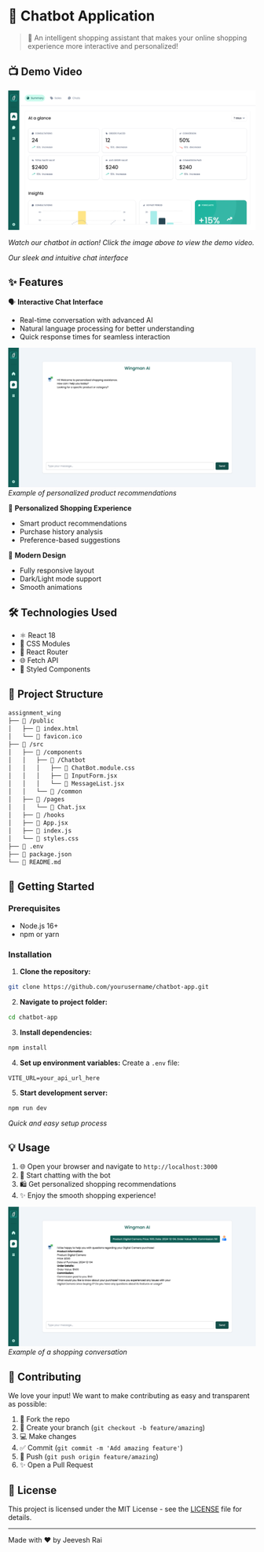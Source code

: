 # 🤖 Chatbot Application

> 🌟 An intelligent shopping assistant that makes your online shopping experience more interactive and personalized!

## 📺 Demo Video

[![Chatbot Demo](Screenshot/1.png)](https://youtu.be/3XQ-zuWE00g?si=tUpgNEbGcm33xisF)

*Watch our chatbot in action! Click the image above to view the demo video.*

*Our sleek and intuitive chat interface*

## ✨ Features

🗣️ **Interactive Chat Interface**
- Real-time conversation with advanced AI
- Natural language processing for better understanding
- Quick response times for seamless interaction

![Chat Features](Screenshot/6.png)
*Example of personalized product recommendations*

🎯 **Personalized Shopping Experience**
- Smart product recommendations
- Purchase history analysis
- Preference-based suggestions

🎨 **Modern Design**
- Fully responsive layout
- Dark/Light mode support
- Smooth animations

## 🛠️ Technologies Used

- ⚛️ React 18
- 🎨 CSS Modules
- 🔄 React Router
- 🌐 Fetch API
- 💅 Styled Components

## 📁 Project Structure

```
assignment_wing
├── 📂 /public
│   ├── 📄 index.html
│   └── 🎨 favicon.ico
├── 📂 /src
│   ├── 📂 /components
│   │   ├── 📂 /Chatbot
│   │   │   ├── 🎨 ChatBot.module.css
│   │   │   ├── 📄 InputForm.jsx
│   │   │   └── 📄 MessageList.jsx
│   │   └── 📂 /common
│   ├── 📂 /pages
│   │   └── 📄 Chat.jsx
│   ├── 📂 /hooks
│   ├── 📄 App.jsx
│   ├── 📄 index.js
│   └── 🎨 styles.css
├── 📄 .env
├── 📄 package.json
└── 📄 README.md
```

## 🚀 Getting Started

### Prerequisites

- Node.js 16+
- npm or yarn

### Installation

1. **Clone the repository:**
```bash
git clone https://github.com/yourusername/chatbot-app.git
```

2. **Navigate to project folder:**
```bash
cd chatbot-app
```

3. **Install dependencies:**
```bash
npm install
```

4. **Set up environment variables:**
Create a `.env` file:
```env
VITE_URL=your_api_url_here
```

5. **Start development server:**
```bash
npm run dev
```
*Quick and easy setup process*

## 💡 Usage

1. 🌐 Open your browser and navigate to `http://localhost:3000`
2. 💬 Start chatting with the bot
3. 🛍️ Get personalized shopping recommendations
4. ✨ Enjoy the smooth shopping experience!

![Usage Example](Screenshot/9.png)
*Example of a shopping conversation*

## 🤝 Contributing

We love your input! We want to make contributing as easy and transparent as possible:

1. 🍴 Fork the repo
2. 🔄 Create your branch (`git checkout -b feature/amazing`)
3. 💻 Make changes
4. ✅ Commit (`git commit -m 'Add amazing feature'`)
5. 🚀 Push (`git push origin feature/amazing`)
6. ✨ Open a Pull Request

## 📝 License

This project is licensed under the MIT License - see the [LICENSE](LICENSE) file for details.

---

Made with ❤️ by Jeevesh Rai
